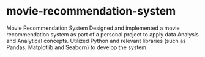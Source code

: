 # movie-recommendation-system
Movie Recommendation System Designed and implemented a movie recommendation system as part of a personal project to apply data Analysis and Analytical concepts. Utilized Python and relevant libraries (such as Pandas, Matplotlib and Seaborn) to develop the system.
